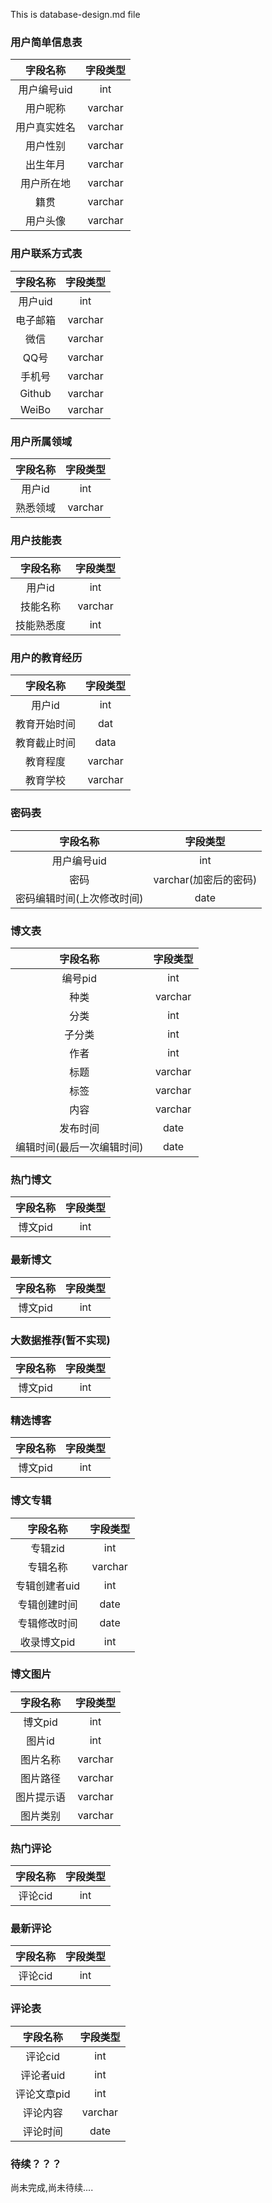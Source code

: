 This is database-design.md file 

### 用户简单信息表
|字段名称|字段类型|
|:------:|:------:|
|用户编号uid| int |
|用户昵称|varchar |
|用户真实姓名|varchar|
|用户性别| varchar|
|出生年月| varchar|
|用户所在地| varchar|
|籍贯    |varchar |
| 用户头像| varchar|

### 用户联系方式表
|字段名称|字段类型|
|:------:|:------:|
|用户uid | int    |
|电子邮箱|varchar |
|微信    | varchar|
|QQ号    | varchar|
| 手机号 | varchar|
| Github | varchar|
|WeiBo   | varchar|

### 用户所属领域
|字段名称| 字段类型|
|:------:|:-------:|
| 用户id | int     |
|熟悉领域| varchar |

### 用户技能表

|字段名称| 字段类型|
|:------:|:-------:|
| 用户id | int     |
|技能名称| varchar |
| 技能熟悉度| int  |

### 用户的教育经历

|字段名称| 字段类型|
|:------:|:-------:|
| 用户id | int     |
|教育开始时间| dat |
|教育截止时间| data|
| 教育程度| varchar|
|教育学校|  varchar|

### 密码表

|字段名称 |字段类型|
|:-------:|:------:|
|用户编号uid| int  |
|密码       |varchar(加密后的密码) |
|密码编辑时间(上次修改时间)| date |

### 博文表

|字段名称  | 字段类型 |
|:--------:|:--------:|
|编号pid   | int      |
|种类      |varchar   |
|分类      |int       |
|子分类    |int       |
|作者      |int       | 
|标题      |varchar   |
|标签      |varchar   |
|内容      |varchar   |
|发布时间  |date      |
|编辑时间(最后一次编辑时间) |date|

### 热门博文

|字段名称|字段类型|
|:------:|:------:|
|博文pid |int     |

### 最新博文

|字段名称|字段类型|
|:------:|:------:|
|博文pid | int    |

### 大数据推荐(暂不实现)

|字段名称|字段类型|
|:------:|:------:|
|博文pid | int    |

### 精选博客

|字段名称|字段类型|
|:------:|:------:|
|博文pid | int    |

### 博文专辑
|字段名称|字段类型|
|:------:|:------:|
|专辑zid |   int  |
|专辑名称| varchar|
|专辑创建者uid|int|
|专辑创建时间|date|
|专辑修改时间|date|
|收录博文pid| int |

### 博文图片
|字段名称|字段类型|
|:------:|:------:|
|博文pid | int    |
|图片id  | int    |
|图片名称| varchar|
|图片路径| varchar|
|图片提示语| varchar|
|图片类别| varchar|

### 热门评论

|字段名称|字段类型|
|:------:|:------:|
|评论cid |int     |

### 最新评论

|字段名称|字段类型|
|:------:|:------:|
|评论cid |int     |

### 评论表
|字段名称|字段类型|
|:------:|:------:|
|评论cid |int     |
|评论者uid| int   |
|评论文章pid|int  |
|评论内容| varchar|
|评论时间| date   |

### 待续？？？
尚未完成,尚未待续....








